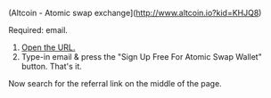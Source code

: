 (Altcoin - Atomic swap exchange](http://www.altcoin.io?kid=KHJQ8)

Required: email.

1. [Open the URL.](http://www.altcoin.io?kid=KHJQ8)
2. Type-in email & press the "Sign Up Free For Atomic Swap Wallet" button. That's it.

Now search for the referral link on the middle of the page.
